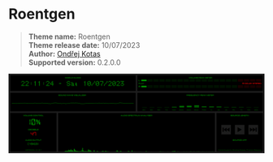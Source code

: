 # Roentgen

> **Theme name:** Roentgen            
> **Theme release date:** 10/07/2023          
> **Author:** [Ondřej Kotas](https://krtkovo.eu/)              
> **Supported version:** 0.2.0.0               

<p align="center">
<img src="https://github.com/KRtekTM/AudioSpectrumVisualizer/blob/master/ThemesGallery/Roentgen/preview.gif?raw=true" align="center" alt="Roentgen">
</p>
